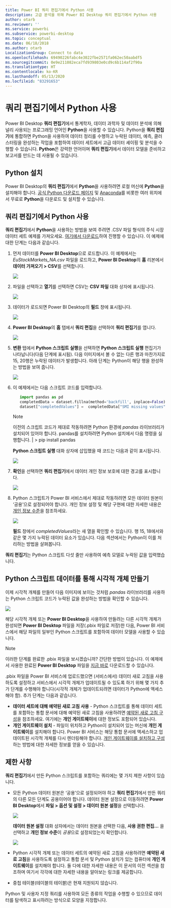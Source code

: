 ```yaml
---
title: Power BI 쿼리 편집기에서 Python 사용
description: 고급 분석을 위해 Power BI Desktop 쿼리 편집기에서 Python 사용
author: otarb
ms.reviewer: ''
ms.service: powerbi
ms.subservice: powerbi-desktop
ms.topic: conceptual
ms.date: 06/18/2018
ms.author: otarb
LocalizationGroup: Connect to data
ms.openlocfilehash: 69490226fabc4e3022fbe2571fa062ec50aabdf5
ms.sourcegitcommit: 0e9e211082eca7fd939803e0cd9c6b114af2f90a
ms.translationtype: HT
ms.contentlocale: ko-KR
ms.lasthandoff: 05/13/2020
ms.locfileid: "83291653"
---
```

# <a name="use-python-in-query-editor"></a>쿼리 편집기에서 Python 사용
Power BI Desktop **쿼리 편집기**에서 통계학자, 데이터 과학자 및 데이터 분석에 의해 널리 사용되는 프로그래밍 언어인 **Python**을 사용할 수 있습니다. Python을 **쿼리 편집기**에 통합하면 Python을 사용하여 데이터 정리를 수행하고 누락된 데이터, 예측, 클러스터링을 완성하는 작업을 포함하여 데이터 세트에서 고급 데이터 셰이핑 및 분석을 수행할 수 있습니다. **Python**은 강력한 언어이며 **쿼리 편집기**에서 데이터 모델을 준비하고 보고서를 만드는 데 사용될 수 있습니다.

## <a name="installing-python"></a>Python 설치
Power BI Desktop의 **쿼리 편집기**에서 **Python**을 사용하려면 로컬 머신에 **Python**을 설치해야 합니다. [공식 Python 다운로드 페이지](https://www.python.org/) 및 [Anaconda](https://anaconda.org/anaconda/python/)를 비롯한 여러 위치에서 무료로 **Python**을 다운로드 및 설치할 수 있습니다.

## <a name="using-python-in-query-editor"></a>쿼리 편집기에서 Python 사용
**쿼리 편집기**에서 **Python**을 사용하는 방법을 보여 주려면 .CSV 파일 형식의 주식 시장 데이터 세트 예제를 가져오세요. [여기에서 다운로드](https://download.microsoft.com/download/F/8/A/F8AA9DC9-8545-4AAE-9305-27AD1D01DC03/EuStockMarkets_NA.csv)하여 진행할 수 있습니다. 이 예제에 대한 단계는 다음과 같습니다.

1. 먼저 데이터를 **Power BI Desktop**으로 로드합니다. 이 예제에서는 *EuStockMarkets_NA.csv* 파일을 로드하고, **Power BI Desktop**의 **홈** 리본에서 **데이터 가져오기 > CSV**를 선택합니다.
   
   ![](media/desktop-python-in-query-editor/python-in-query-editor-1.png)
2. 파일을 선택하고 **열기**를 선택하면 CSV는 **CSV 파일** 대화 상자에 표시됩니다.
   
   ![](media/desktop-python-in-query-editor/python-in-query-editor-2.png)
3. 데이터가 로드되면 Power BI Desktop의 **필드** 창에 표시됩니다.
   
   ![](media/desktop-python-in-query-editor/python-in-query-editor-3.png)
4. **Power BI Desktop**의 **홈** 탭에서 **쿼리 편집**을 선택하여 **쿼리 편집기**를 엽니다.
   
   ![](media/desktop-python-in-query-editor/python-in-query-editor-4.png)
5. **변환** 탭에서 **Python 스크립트 실행**을 선택하면 **Python 스크립트 실행** 편집기가 나타납니다(다음 단계에 표시됨). 다음 이미지에서 볼 수 없는 다른 행과 마찬가지로 15, 20행은 누락된 데이터가 발생합니다. 아래 단계는 Python이 해당 행을 완성하는 방법을 보여 줍니다.
   
   ![](media/desktop-python-in-query-editor/python-in-query-editor-5.png)
6. 이 예제에서는 다음 스크립트 코드를 입력합니다.
   
    ```python
       import pandas as pd
       completedData = dataset.fillna(method='backfill', inplace=False)
       dataset["completedValues"] =  completedData["SMI missing values"]
   ```

   > [!NOTE]
   > 이전의 스크립트 코드가 제대로 작동하려면 Python 환경에 *pandas* 라이브러리가 설치되어 있어야 합니다. pandas를 설치하려면 Python 설치에서 다음 명령을 실행합니다. |      > pip install pandas
   > 
   > 
   
   **Python 스크립트 실행** 대화 상자에 삽입했을 때 코드는 다음과 같이 표시됩니다.
   
   ![](media/desktop-python-in-query-editor/python-in-query-editor-5b.png)
7. **확인**을 선택하면 **쿼리 편집기**에서 데이터 개인 정보 보호에 대한 경고를 표시합니다.
   
   ![](media/desktop-python-in-query-editor/python-in-query-editor-6.png)
8. Python 스크립트가 Power BI 서비스에서 제대로 작동하려면 모든 데이터 원본이 ‘공용’으로 설정되어야 합니다.  개인 정보 설정 및 해당 구현에 대한 자세한 내용은 [개인 정보 수준](../admin/desktop-privacy-levels.md)을 참조하세요.
   
   ![](media/desktop-python-in-query-editor/python-in-query-editor-7.png)
   
   **필드** 창에서 *completedValues*라는 새 열을 확인할 수 있습니다. 행 15, 18에서와 같은 몇 가지 누락된 데이터 요소가 있습니다. 다음 섹션에서는 Python이 이를 처리하는 방법을 살펴봅니다.
   

**쿼리 편집기**는 Python 스크립트 다섯 줄만 사용하여 예측 모델로 누락된 값을 입력했습니다.

## <a name="creating-visuals-from-python-script-data"></a>Python 스크립트 데이터를 통해 시각적 개체 만들기
이제 시각적 개체를 만들어 다음 이미지에 보이는 것처럼 *pandas* 라이브러리를 사용하는 Python 스크립트 코드가 누락된 값을 완성하는 방법을 확인할 수 있습니다.

![](media/desktop-python-in-query-editor/python-in-query-editor-8.png)

해당 시각적 개체 또는 **Power BI Desktop**을 사용하여 만들려는 다른 시각적 개체가 완성되면 **Power BI Desktop** 파일을 저장(.pbix 파일로 저장)한 다음, Power BI 서비스에서 해당 파일의 일부인 Python 스크립트를 포함하여 데이터 모델을 사용할 수 있습니다.

> [!NOTE]
> 이러한 단계를 완료한 .pbix 파일을 보시겠습니까? 간단한 방법이 있습니다. 이 예제에서 사용한 완료된 **Power BI Desktop** 파일을 [지금 바로](https://download.microsoft.com/download/A/B/C/ABCF5589-B88F-49D4-ADEB-4A623589FC09/Complete%20Values%20with%20Python%20in%20PQ.pbix) 다운로드할 수 있습니다.

.pbix 파일을 Power BI 서비스에 업로드했으면 (서비스에서) 데이터 새로 고침을 사용하도록 설정하고 서비스에서 시각적 개체가 업데이트될 수 있도록 하기 위해 몇 가지 추가 단계를 수행해야 합니다(시각적 개체가 업데이트되려면 데이터가 Python에 액세스해야 함). 추가 단계는 다음과 같습니다.

* **데이터 세트에 대해 예약된 새로 고침 사용** - Python 스크립트를 통해 데이터 세트를 포함하는 통합 문서에 대해 예약된 새로 고침을 사용하려면 [예약된 새로 고침 구성](refresh-scheduled-refresh.md)을 참조하세요. 여기에는 **개인 게이트웨이**에 대한 정보도 포함되어 있습니다.
* **개인 게이트웨이 설치** - 파일이 위치하고 Python이 설치되어 있는 머신에 **개인 게이트웨이**를 설치해야 합니다. Power BI 서비스는 해당 통합 문서에 액세스하고 업데이트된 시각적 개체를 다시 렌더링해야 합니다. [개인 게이트웨이를 설치하고 구성](service-gateway-personal-mode.md)하는 방법에 대한 자세한 정보를 얻을 수 있습니다.

## <a name="limitations"></a>제한 사항
**쿼리 편집기**에서 만든 Python 스크립트를 포함하는 쿼리에는 몇 가지 제한 사항이 있습니다.

* 모든 Python 데이터 원본은 ‘공용’으로 설정되어야 하고 **쿼리 편집기**에서 만든 쿼리의 다른 모든 단계도 공용이어야 합니다.  데이터 원본 설정으로 이동하려면 **Power BI Desktop**에서 **파일 > 옵션 및 설정 > 데이터 원본 설정**을 선택합니다.
  
  ![](media/desktop-python-in-query-editor/python-in-query-editor-9.png)
  
  **데이터 원본 설정** 대화 상자에서는 데이터 원본을 선택한 다음, **사용 권한 편집...** 을 선택하고 **개인 정보 수준**이 *공용*으로 설정되었는지 확인합니다.
  
  ![](media/desktop-python-in-query-editor/python-in-query-editor-10.png)    
* Python 시각적 개체 또는 데이터 세트의 예약된 새로 고침을 사용하려면 **예약된 새로 고침**을 사용하도록 설정하고 통합 문서 및 Python 설치가 있는 컴퓨터에 **개인 게이트웨이**를 설치해야 합니다. 둘 다에 대한 자세한 내용은 이 문서의 이전 섹션을 참조하며 여기서 각각에 대한 자세한 내용을 알아보는 링크를 제공합니다.
* 중첩 테이블(테이블의 테이블)은 현재 지원되지 않습니다. 

Python 및 사용자 지정 쿼리를 사용하여 모든 종류의 작업을 수행할 수 있으므로 데이터를 탐색하고 표시하려는 방식으로 모양을 지정합니다.
